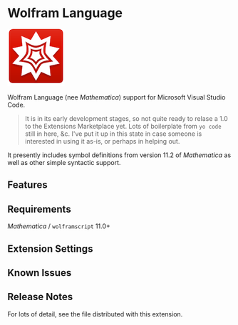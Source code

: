 # Wolfram Language

![logo](images/logo.png)

Wolfram Language (nee _Mathematica_) support for Microsoft Visual Studio Code.

> It is in its early development stages, so not quite ready to relase a 1.0 to the Extensions Marketplace yet. Lots of boilerplate from `yo code` still in here, &c. I've put it up in this state in case someone is interested in using it as-is, or perhaps in helping out.

It presently includes symbol definitions from version 11.2 of _Mathematica_ as well as other simple syntactic support.

## Features
<!-- 
![feature X](images/feature-x.png)

> Tip: -->

## Requirements

_Mathematica_ / `wolframscript` 11.0+

## Extension Settings

<!-- Include if your extension adds any VS Code settings through the `contributes.configuration` extension point.

For example:

This extension contributes the following settings:

* `myExtension.enable`: enable/disable this extension
* `myExtension.thing`: set to `blah` to do something -->

## Known Issues

<!-- We've all got issues. -->

## Release Notes

For lots of detail, see the [](CHANGELOG.md) file distributed with this extension.


